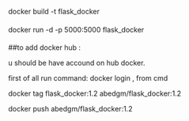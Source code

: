 docker build -t flask_docker

####
docker run -d -p 5000:5000 flask_docker
####


##to add docker hub :

u should be have accound on hub docker.

first of all run command: docker login , from cmd 

docker tag flask_docker:1.2 abedgm/flask_docker:1.2


docker push abedgm/flask_docker:1.2
